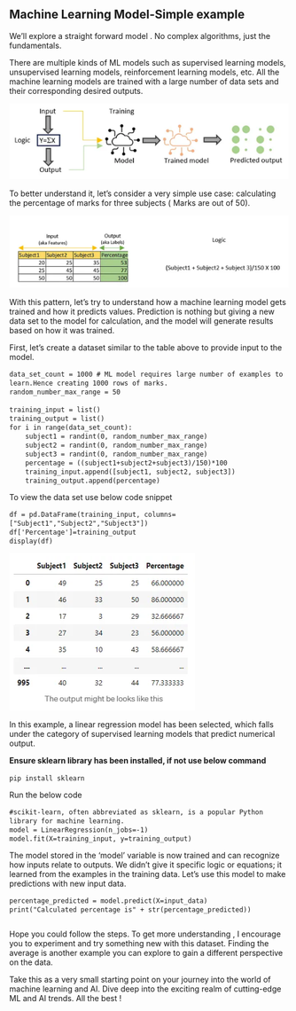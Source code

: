 ## Machine Learning Model-Simple example

We’ll explore a straight forward model . No complex algorithms, just the fundamentals.

There are multiple kinds of ML models such as supervised learning models, unsupervised learning models, reinforcement learning models, etc. All the machine learning models are trained with a large number of data sets and their corresponding desired outputs.



![Linear regression](assets/Linear-1.PNG)

To better understand it, let’s consider a very simple use case: calculating the percentage of marks for three subjects ( Marks are out of 50).

![features](assets/Linear-2.PNG)

With this pattern, let’s try to understand how a machine learning model gets trained and how it predicts values. Prediction is nothing but giving a new data set to the model for calculation, and the model will generate results based on how it was trained.

First, let’s create a dataset similar to the table above to provide input to the model.

```from random import randint
data_set_count = 1000 # ML model requires large number of examples to learn.Hence creating 1000 rows of marks.
random_number_max_range = 50

training_input = list()
training_output = list()
for i in range(data_set_count):
    subject1 = randint(0, random_number_max_range)
    subject2 = randint(0, random_number_max_range)
    subject3 = randint(0, random_number_max_range)
    percentage = ((subject1+subject2+subject3)/150)*100
    training_input.append([subject1, subject2, subject3])
    training_output.append(percentage)
```


To view the data set use below code snippet

```import pandas as pd
df = pd.DataFrame(training_input, columns=["Subject1","Subject2","Subject3"])                
df['Percentage']=training_output
display(df)
```


![features](assets/Linear3.PNG)

In this example, a linear regression model has been selected, which falls under the category of supervised learning models that predict numerical output.

**Ensure sklearn library has been installed, if not use below command**

`pip install sklearn`


Run the below code 

```from sklearn.linear_model import LinearRegression
#scikit-learn, often abbreviated as sklearn, is a popular Python library for machine learning. 
model = LinearRegression(n_jobs=-1)
model.fit(X=training_input, y=training_output)
```

The model stored in the ‘model’ variable is now trained and can recognize how inputs relate to outputs. We didn’t give it specific logic or equations; it learned from the examples in the training data. Let’s use this model to make predictions with new input data.

``` input_data = [[20, 30, 40]]
percentage_predicted = model.predict(X=input_data)                                     
print("Calculated percentage is" + str(percentage_predicted))
```

```Calculated percentage is[60.]
```

Hope you could follow the steps. To get more understanding , I encourage you to experiment and try something new with this dataset. Finding the average is another example you can explore to gain a different perspective on the data.

Take this as a very small starting point on your journey into the world of machine learning and AI. Dive deep into the exciting realm of cutting-edge ML and AI trends. All the best !
